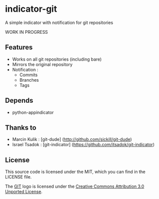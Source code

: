 # indicator-git
A simple indicator with notification for git repositories

WORK IN PROGRESS

## Features
* Works on all git repositories (including bare)
* Mirrors the original repository
* Notification :
	* Commits
	* Branches
	* Tags

## Depends
 * python-appindicator

## Thanks to
* Marcin Kulik  : [git-dude]      (http://github.com/sickill/git-dude)
* Israel Tsadok : [git-indicator] (https://github.com/itsadok/git-indicator)


## License
This source code is licensed under the MIT, which you can find in the LICENSE file.

The [GIT](http://git-scm.com/) logo is licensed under the [Creative Commons Attribution 3.0 Unported License](http://creativecommons.org/licenses/by/3.0/).
